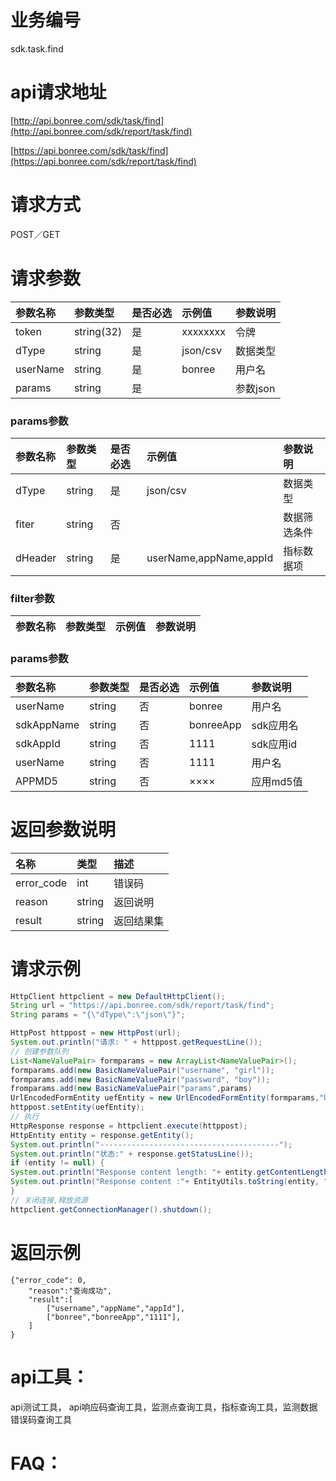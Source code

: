 # 业务编号

sdk.task.find

# api请求地址

[http://api.bonree.com/sdk/task/find](http://api.bonree.com/sdk/report/task/find)

[https://api.bonree.com/sdk/task/find](https://api.bonree.com/sdk/report/task/find)

# 请求方式

POST／GET

# 请求参数

| 参数名称 | 参数类型 | 是否必选 | 示例值 | 参数说明 |
| :--- | :--- | :--- | :--- | :--- |
| token | string\(32\) | 是 | xxxxxxxx | 令牌 |
| dType | string | 是 | json/csv | 数据类型 |
| userName | string | 是 | bonree | 用户名 |
| params | string | 是 |  | 参数json |

### params参数

| 参数名称 | 参数类型 | 是否必选 | 示例值 | 参数说明 |
| :--- | :--- | :--- | :--- | :--- |
| dType | string | 是 | json/csv | 数据类型 |
| fiter | string | 否 |  | 数据筛选条件 |
| dHeader | string | 是 | userName,appName,appId | 指标数据项 |

### filter参数

| 参数名称 | 参数类型 | 示例值 | 参数说明 |
| :--- | :--- | :--- | :--- |


### params参数

| 参数名称 | 参数类型 | 是否必选 | 示例值 | 参数说明 |
| :--- | :--- | :--- | :--- | :--- |
| userName | string | 否 | bonree | 用户名 |
| sdkAppName | string | 否 | bonreeApp | sdk应用名 |
| sdkAppId | string | 否 | 1111 | sdk应用id |
| userName | string | 否 | 1111 | 用户名 |
| APPMD5 | string | 否 | ×××× | 应用md5值 |

# 返回参数说明

| 名称 | 类型 | 描述 |
| :--- | :--- | :--- |
| error\_code | int | 错误码 |
| reason | string | 返回说明 |
| result | string | 返回结果集 |

# 请求示例

```java
HttpClient httpclient = new DefaultHttpClient();
String url = "https://api.bonree.com/sdk/report/task/find";
String params = "{\"dType\":\"json\"}";

HttpPost httppost = new HttpPost(url);
System.out.println("请求: " + httppost.getRequestLine());
// 创建参数队列
List<NameValuePair> formparams = new ArrayList<NameValuePair>();
formparams.add(new BasicNameValuePair("username", "girl"));
formparams.add(new BasicNameValuePair("password", "boy"));
fromparams.add(new BasicNameValuePair("params",params)
UrlEncodedFormEntity uefEntity = new UrlEncodedFormEntity(formparams,"UTF-8");
httppost.setEntity(uefEntity);
// 执行
HttpResponse response = httpclient.execute(httppost);
HttpEntity entity = response.getEntity();
System.out.println("----------------------------------------");
System.out.println("状态:" + response.getStatusLine());
if (entity != null) {
System.out.println("Response content length: "+ entity.getContentLength());
System.out.println("Response content :"+ EntityUtils.toString(entity, "UTF-8"));
}
// 关闭连接,释放资源
httpclient.getConnectionManager().shutdown();
```

# 返回示例

```
{"error_code": 0,
    "reason":"查询成功",
    "result":[
        ["username","appName","appId"],
        ["bonree","bonreeApp","1111"],
    ]
}
```

# api工具：

api测试工具， api响应码查询工具，监测点查询工具，指标查询工具，监测数据错误码查询工具

# FAQ：



